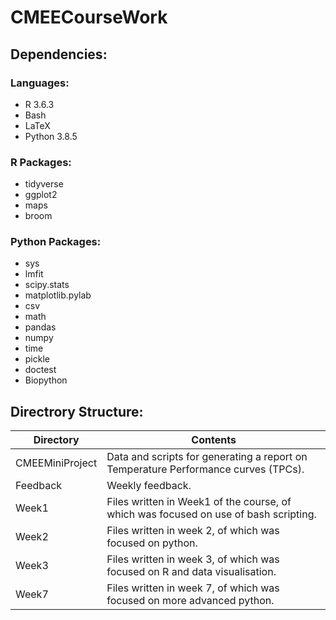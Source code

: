 # CMEECourseWork
## Dependencies:

### Languages:
* R 3.6.3
* Bash
* LaTeX
* Python 3.8.5

### R Packages:
* tidyverse
* ggplot2
* maps
* broom

### Python Packages:
* sys
* lmfit
* scipy.stats
* matplotlib.pylab
* csv
* math
* pandas
* numpy
* time
* pickle
* doctest
* Biopython

## Directrory Structure:
 Directory       | Contents
 ------------- | -------------
 CMEEMiniProject | Data and scripts for generating a report on Temperature Performance curves (TPCs).
 Feedback | Weekly feedback.
 Week1 | Files written in Week1 of the course, of which was focused on use of bash scripting.
 Week2 | Files written in week 2, of which was focused on python. 
 Week3 | Files written in week 3, of which was focused on R and data visualisation.
 Week7 | Files written in week 7, of which was focused on more advanced python.